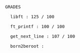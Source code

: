 <pre>
GRADES

  libft : 125 / 100
  
  ft_printf : 100 / 100
 
  get_next_line : 107 / 100 
  
  born2beroot :
  </pre>
